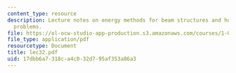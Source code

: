 ```yaml
---
content_type: resource
description: Lecture notes on energy methods for beam structures and how to solve
  problems.
file: https://ol-ocw-studio-app-production.s3.amazonaws.com/courses/1-050-engineering-mechanics-i-fall-2007/17dbb6a7318ca4c032d795af353a86a3_lec32.pdf
file_type: application/pdf
resourcetype: Document
title: lec32.pdf
uid: 17dbb6a7-318c-a4c0-32d7-95af353a86a3
---
```


